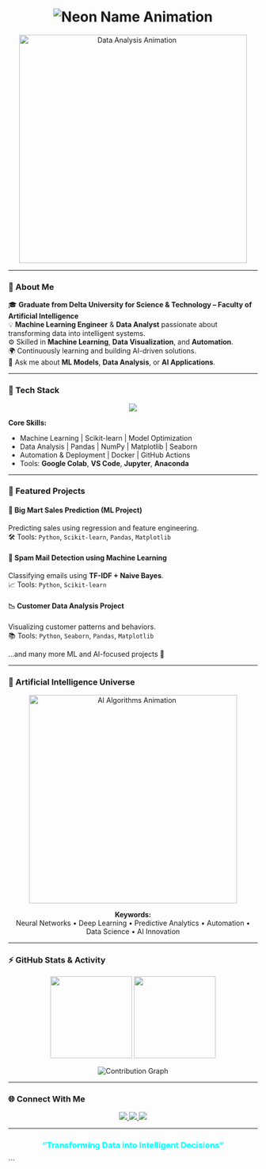 <h1 align="center">
  <img src="https://readme-typing-svg.herokuapp.com?font=Orbitron&size=34&duration=3000&pause=1000&color=00FFFF&center=true&vCenter=true&width=650&lines=Abdallah+Elshahawy;Machine+Learning+Engineer;AI+Developer+%26+Data+Analyst;Transforming+Data+into+Intelligence" alt="Neon Name Animation">
</h1>

<p align="center">
  <img src="https://cdn.dribbble.com/users/2054184/screenshots/6019682/data_analysis.gif" width="460" alt="Data Analysis Animation">
</p>

---

### 🧠 About Me  
🎓 **Graduate from Delta University for Science & Technology – Faculty of Artificial Intelligence**  
💡 **Machine Learning Engineer** & **Data Analyst** passionate about transforming data into intelligent systems.  
⚙️ Skilled in **Machine Learning**, **Data Visualization**, and **Automation**.  
🌍 Continuously learning and building AI-driven solutions.  
💬 Ask me about **ML Models**, **Data Analysis**, or **AI Applications**.

---

### 🧰 Tech Stack
<p align="center">
  <img src="https://skillicons.dev/icons?i=python,docker,github,vscode,jupyter,anaconda,git,linux" />
</p>

**Core Skills:**  
- Machine Learning | Scikit-learn | Model Optimization  
- Data Analysis | Pandas | NumPy | Matplotlib | Seaborn  
- Automation & Deployment | Docker | GitHub Actions  
- Tools: **Google Colab**, **VS Code**, **Jupyter**, **Anaconda**

---

### 🚀 Featured Projects  
#### 🏪 **Big Mart Sales Prediction (ML Project)**  
Predicting sales using regression and feature engineering.  
🛠 Tools: `Python`, `Scikit-learn`, `Pandas`, `Matplotlib`

#### 📧 **Spam Mail Detection using Machine Learning**  
Classifying emails using **TF-IDF + Naive Bayes**.  
📈 Tools: `Python`, `Scikit-learn`

#### 📉 **Customer Data Analysis Project**  
Visualizing customer patterns and behaviors.  
📚 Tools: `Python`, `Seaborn`, `Pandas`, `Matplotlib`

…and many more ML and AI-focused projects 🚀  

---

### 🧬 Artificial Intelligence Universe
<p align="center">
  <img src="https://cdn.dribbble.com/users/720825/screenshots/4004116/ai.gif" width="420" alt="AI Algorithms Animation">
</p>

<p align="center">
  <b>Keywords:</b><br>
  Neural Networks • Deep Learning • Predictive Analytics • Automation • Data Science • AI Innovation
</p>

---

### ⚡ GitHub Stats & Activity
<p align="center">
  <img src="https://github-readme-stats.vercel.app/api?username=abdallahelshahawy&show_icons=true&theme=tokyonight" height="165"/>
  <img src="https://github-readme-streak-stats.herokuapp.com/?user=abdallahelshahawy&theme=tokyonight" height="165"/>
</p>

<p align="center">
  <img src="https://github-readme-activity-graph.vercel.app/graph?username=abdallahelshahawy&bg_color=0D1117&color=00FFFF&line=00FFFF&point=FFFFFF&area=true" alt="Contribution Graph">
</p>

---

### 🌐 Connect With Me  
<p align="center">
  <a href="https://www.linkedin.com/in/abdallahelshahawey" target="_blank">
    <img src="https://img.shields.io/badge/-LinkedIn-0A66C2?style=for-the-badge&logo=linkedin&logoColor=white" />
  </a>
  <a href="mailto:eng.abdallahelshahawy@gmail.com">
    <img src="https://img.shields.io/badge/-Email-00FFFF?style=for-the-badge&logo=gmail&logoColor=black" />
  </a>
  <a href="https://github.com/abdallahelshahawy" target="_blank">
    <img src="https://img.shields.io/badge/-GitHub-171515?style=for-the-badge&logo=github&logoColor=white" />
  </a>
</p>

---

<h3 align="center" style="color:#00FFFF;">“Transforming Data into Intelligent Decisions”</h3>
```
